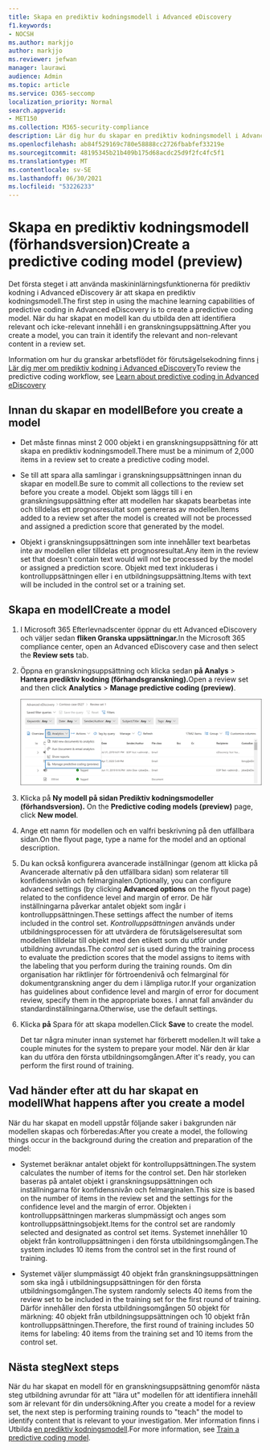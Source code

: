 ```yaml
---
title: Skapa en prediktiv kodningsmodell i Advanced eDiscovery
f1.keywords:
- NOCSH
ms.author: markjjo
author: markjjo
ms.reviewer: jefwan
manager: laurawi
audience: Admin
ms.topic: article
ms.service: O365-seccomp
localization_priority: Normal
search.appverid:
- MET150
ms.collection: M365-security-compliance
description: Lär dig hur du skapar en prediktiv kodningsmodell i Advanced eDiscovery. Det här är det första steget när du använder funktionerna för maskininlärning i Advanced eDiscovery för att hjälpa dig att identifiera relevant och icke-relevant innehåll i en granskningsuppsättning.
ms.openlocfilehash: ab84f529169c780e58888cc2726fbabfef33219e
ms.sourcegitcommit: 48195345b21b409b175d68acdc25d9f2fc4fc5f1
ms.translationtype: MT
ms.contentlocale: sv-SE
ms.lasthandoff: 06/30/2021
ms.locfileid: "53226233"
---
```

# <a name="create-a-predictive-coding-model-preview"></a><span data-ttu-id="fa327-104">Skapa en prediktiv kodningsmodell (förhandsversion)</span><span class="sxs-lookup"><span data-stu-id="fa327-104">Create a predictive coding model (preview)</span></span>

<span data-ttu-id="fa327-105">Det första steget i att använda maskininlärningsfunktionerna för prediktiv kodning i Advanced eDiscovery är att skapa en prediktiv kodningsmodell.</span><span class="sxs-lookup"><span data-stu-id="fa327-105">The first step in using the machine learning capabilities of predictive coding in Advanced eDiscovery is to create a predictive coding model.</span></span> <span data-ttu-id="fa327-106">När du har skapat en modell kan du utbilda den att identifiera relevant och icke-relevant innehåll i en granskningsuppsättning.</span><span class="sxs-lookup"><span data-stu-id="fa327-106">After you create a model, you can train it identify the relevant and non-relevant content in a review set.</span></span>

<span data-ttu-id="fa327-107">Information om hur du granskar arbetsflödet för förutsägelsekodning finns [i Lär dig mer om prediktiv kodning i Advanced eDiscovery](predictive-coding-overview.md#the-predictive-coding-workflow)</span><span class="sxs-lookup"><span data-stu-id="fa327-107">To review the predictive coding workflow, see [Learn about predictive coding in Advanced eDiscovery](predictive-coding-overview.md#the-predictive-coding-workflow)</span></span>

## <a name="before-you-create-a-model"></a><span data-ttu-id="fa327-108">Innan du skapar en modell</span><span class="sxs-lookup"><span data-stu-id="fa327-108">Before you create a model</span></span>

- <span data-ttu-id="fa327-109">Det måste finnas minst 2 000 objekt i en granskningsuppsättning för att skapa en prediktiv kodningsmodell.</span><span class="sxs-lookup"><span data-stu-id="fa327-109">There must be a minimum of 2,000 items in a review set to create a predictive coding model.</span></span>

- <span data-ttu-id="fa327-110">Se till att spara alla samlingar i granskningsuppsättningen innan du skapar en modell.</span><span class="sxs-lookup"><span data-stu-id="fa327-110">Be sure to commit all collections to the review set before you create a model.</span></span> <span data-ttu-id="fa327-111">Objekt som läggs till i en granskningsuppsättning efter att modellen har skapats bearbetas inte och tilldelas ett prognosresultat som genereras av modellen.</span><span class="sxs-lookup"><span data-stu-id="fa327-111">Items added to a review set after the model is created will not be processed and assigned a prediction score that generated by the model.</span></span>

- <span data-ttu-id="fa327-112">Objekt i granskningsuppsättningen som inte innehåller text bearbetas inte av modellen eller tilldelas ett prognosresultat.</span><span class="sxs-lookup"><span data-stu-id="fa327-112">Any item in the review set that doesn't contain text would will not be processed by the model or assigned a prediction score.</span></span> <span data-ttu-id="fa327-113">Objekt med text inkluderas i kontrolluppsättningen eller i en utbildningsuppsättning.</span><span class="sxs-lookup"><span data-stu-id="fa327-113">Items with text will be included in the control set or a training set.</span></span>

## <a name="create-a-model"></a><span data-ttu-id="fa327-114">Skapa en modell</span><span class="sxs-lookup"><span data-stu-id="fa327-114">Create a model</span></span>

1. <span data-ttu-id="fa327-115">I Microsoft 365 Efterlevnadscenter öppnar du ett Advanced eDiscovery och väljer sedan **fliken Granska uppsättningar.**</span><span class="sxs-lookup"><span data-stu-id="fa327-115">In the Microsoft 365 compliance center, open an Advanced eDiscovery case and then select the **Review sets** tab.</span></span>

2. <span data-ttu-id="fa327-116">Öppna en granskningsuppsättning och klicka sedan **på Analys**  >  **Hantera prediktiv kodning (förhandsgranskning).**</span><span class="sxs-lookup"><span data-stu-id="fa327-116">Open a review set and then click **Analytics** > **Manage predictive coding (preview)**.</span></span>

   ![Klicka på listrutan Analysera i granskningsuppsättningen för att gå till sidan Predictive coding](..\media\ManagePredictiveCoding.png)

3. <span data-ttu-id="fa327-118">Klicka på **Ny modell på sidan Prediktiv kodningsmodeller (förhandsversion).** </span><span class="sxs-lookup"><span data-stu-id="fa327-118">On the **Predictive coding models (preview)** page, click **New model**.</span></span>

4. <span data-ttu-id="fa327-119">Ange ett namn för modellen och en valfri beskrivning på den utfällbara sidan.</span><span class="sxs-lookup"><span data-stu-id="fa327-119">On the flyout page, type a name for the model and an optional description.</span></span>

5. <span data-ttu-id="fa327-120">Du kan också konfigurera avancerade inställningar  (genom att klicka på Avancerade alternativ på den utfällbara sidan) som relaterar till konfidensnivån och felmarginalen.</span><span class="sxs-lookup"><span data-stu-id="fa327-120">Optionally, you can configure advanced settings (by clicking **Advanced options** on the flyout page) related to the confidence level and margin of error.</span></span> <span data-ttu-id="fa327-121">De här inställningarna påverkar antalet objekt som ingår i kontrolluppsättningen.</span><span class="sxs-lookup"><span data-stu-id="fa327-121">These settings affect the number of items included in the control set.</span></span> <span data-ttu-id="fa327-122">*Kontrolluppsättningen* används under utbildningsprocessen för att utvärdera de förutsägelseresultat som modellen tilldelar till objekt med den etikett som du utför under utbildning avrundas.</span><span class="sxs-lookup"><span data-stu-id="fa327-122">The *control set* is used during the training process to evaluate the prediction scores that the model assigns to items with the labeling that you perform during the training rounds.</span></span> <span data-ttu-id="fa327-123">Om din organisation har riktlinjer för förtroendenivå och felmarginal för dokumentgranskning anger du dem i lämpliga rutor.</span><span class="sxs-lookup"><span data-stu-id="fa327-123">If your organization has guidelines about confidence level and margin of error for document review, specify them in the appropriate boxes.</span></span> <span data-ttu-id="fa327-124">I annat fall använder du standardinställningarna.</span><span class="sxs-lookup"><span data-stu-id="fa327-124">Otherwise, use the default settings.</span></span>

6. <span data-ttu-id="fa327-125">Klicka **på** Spara för att skapa modellen.</span><span class="sxs-lookup"><span data-stu-id="fa327-125">Click **Save** to create the model.</span></span>

   <span data-ttu-id="fa327-126">Det tar några minuter innan systemet har förberett modellen.</span><span class="sxs-lookup"><span data-stu-id="fa327-126">It will take a couple minutes for the system to prepare your model.</span></span> <span data-ttu-id="fa327-127">När den är klar kan du utföra den första utbildningsomgången.</span><span class="sxs-lookup"><span data-stu-id="fa327-127">After it's ready, you can perform the first round of training.</span></span>

## <a name="what-happens-after-you-create-a-model"></a><span data-ttu-id="fa327-128">Vad händer efter att du har skapat en modell</span><span class="sxs-lookup"><span data-stu-id="fa327-128">What happens after you create a model</span></span>

<span data-ttu-id="fa327-129">När du har skapat en modell uppstår följande saker i bakgrunden när modellen skapas och förberedas:</span><span class="sxs-lookup"><span data-stu-id="fa327-129">After you create a model, the following things occur in the background during the creation and preparation of the model:</span></span>

- <span data-ttu-id="fa327-130">Systemet beräknar antalet objekt för kontrolluppsättningen.</span><span class="sxs-lookup"><span data-stu-id="fa327-130">The system calculates the number of items for the control set.</span></span> <span data-ttu-id="fa327-131">Den här storleken baseras på antalet objekt i granskningsuppsättningen och inställningarna för konfidensnivån och felmarginalen.</span><span class="sxs-lookup"><span data-stu-id="fa327-131">This size is based on the number of items in the review set and the settings for the confidence level and the margin of error.</span></span> <span data-ttu-id="fa327-132">Objekten i kontrolluppsättningen markeras slumpmässigt och anges som kontrolluppsättningsobjekt.</span><span class="sxs-lookup"><span data-stu-id="fa327-132">Items for the control set are randomly selected and designated as control set items.</span></span> <span data-ttu-id="fa327-133">Systemet innehåller 10 objekt från kontrolluppsättningen i den första utbildningsomgången.</span><span class="sxs-lookup"><span data-stu-id="fa327-133">The system includes 10 items from the control set in the first round of training.</span></span>

- <span data-ttu-id="fa327-134">Systemet väljer slumpmässigt 40 objekt från granskningsuppsättningen som ska ingå i utbildningsuppsättningen för den första utbildningsomgången.</span><span class="sxs-lookup"><span data-stu-id="fa327-134">The system randomly selects 40 items from the review set to be included in the training set for the first round of training.</span></span> <span data-ttu-id="fa327-135">Därför innehåller den första utbildningsomgången 50 objekt för märkning: 40 objekt från utbildningsuppsättningen och 10 objekt från kontrolluppsättningen.</span><span class="sxs-lookup"><span data-stu-id="fa327-135">Therefore, the first round of training includes 50 items for labeling: 40 items from the training set and 10 items from the control set.</span></span>

## <a name="next-steps"></a><span data-ttu-id="fa327-136">Nästa steg</span><span class="sxs-lookup"><span data-stu-id="fa327-136">Next steps</span></span>

<span data-ttu-id="fa327-137">När du har skapat en modell för en granskningsuppsättning genomför nästa steg utbildning avrundar för att "lära ut" modellen för att identifiera innehåll som är relevant för din undersökning.</span><span class="sxs-lookup"><span data-stu-id="fa327-137">After you create a model for a review set, the next step is performing training rounds to "teach" the model to identify content that is relevant to your investigation.</span></span> <span data-ttu-id="fa327-138">Mer information finns i Utbilda [en prediktiv kodningsmodell](predictive-coding-train-model.md).</span><span class="sxs-lookup"><span data-stu-id="fa327-138">For more information, see [Train a predictive coding model](predictive-coding-train-model.md).</span></span>
